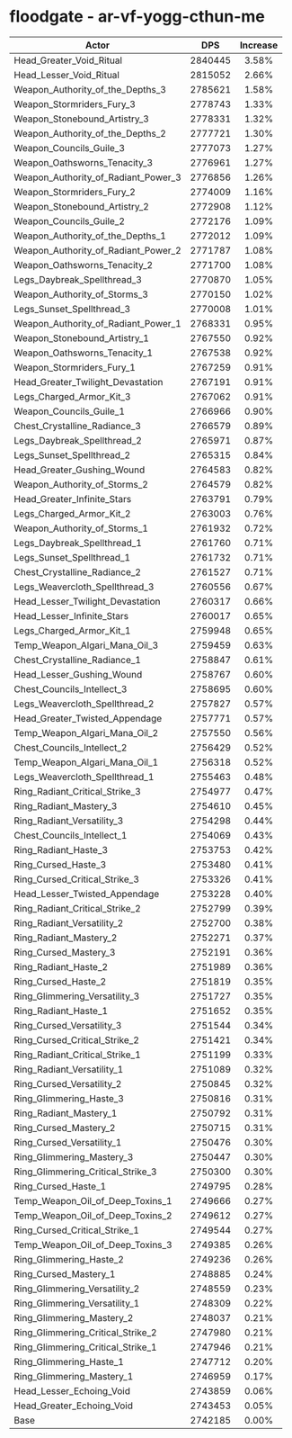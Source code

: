 # floodgate - ar-vf-yogg-cthun-me
| Actor | DPS | Increase |
|---|:---:|:---:|
|Head_Greater_Void_Ritual|2840445|3.58%|
|Head_Lesser_Void_Ritual|2815052|2.66%|
|Weapon_Authority_of_the_Depths_3|2785621|1.58%|
|Weapon_Stormriders_Fury_3|2778743|1.33%|
|Weapon_Stonebound_Artistry_3|2778331|1.32%|
|Weapon_Authority_of_the_Depths_2|2777721|1.30%|
|Weapon_Councils_Guile_3|2777073|1.27%|
|Weapon_Oathsworns_Tenacity_3|2776961|1.27%|
|Weapon_Authority_of_Radiant_Power_3|2776856|1.26%|
|Weapon_Stormriders_Fury_2|2774009|1.16%|
|Weapon_Stonebound_Artistry_2|2772908|1.12%|
|Weapon_Councils_Guile_2|2772176|1.09%|
|Weapon_Authority_of_the_Depths_1|2772012|1.09%|
|Weapon_Authority_of_Radiant_Power_2|2771787|1.08%|
|Weapon_Oathsworns_Tenacity_2|2771700|1.08%|
|Legs_Daybreak_Spellthread_3|2770870|1.05%|
|Weapon_Authority_of_Storms_3|2770150|1.02%|
|Legs_Sunset_Spellthread_3|2770008|1.01%|
|Weapon_Authority_of_Radiant_Power_1|2768331|0.95%|
|Weapon_Stonebound_Artistry_1|2767550|0.92%|
|Weapon_Oathsworns_Tenacity_1|2767538|0.92%|
|Weapon_Stormriders_Fury_1|2767259|0.91%|
|Head_Greater_Twilight_Devastation|2767191|0.91%|
|Legs_Charged_Armor_Kit_3|2767062|0.91%|
|Weapon_Councils_Guile_1|2766966|0.90%|
|Chest_Crystalline_Radiance_3|2766579|0.89%|
|Legs_Daybreak_Spellthread_2|2765971|0.87%|
|Legs_Sunset_Spellthread_2|2765315|0.84%|
|Head_Greater_Gushing_Wound|2764583|0.82%|
|Weapon_Authority_of_Storms_2|2764579|0.82%|
|Head_Greater_Infinite_Stars|2763791|0.79%|
|Legs_Charged_Armor_Kit_2|2763003|0.76%|
|Weapon_Authority_of_Storms_1|2761932|0.72%|
|Legs_Daybreak_Spellthread_1|2761760|0.71%|
|Legs_Sunset_Spellthread_1|2761732|0.71%|
|Chest_Crystalline_Radiance_2|2761527|0.71%|
|Legs_Weavercloth_Spellthread_3|2760556|0.67%|
|Head_Lesser_Twilight_Devastation|2760317|0.66%|
|Head_Lesser_Infinite_Stars|2760017|0.65%|
|Legs_Charged_Armor_Kit_1|2759948|0.65%|
|Temp_Weapon_Algari_Mana_Oil_3|2759459|0.63%|
|Chest_Crystalline_Radiance_1|2758847|0.61%|
|Head_Lesser_Gushing_Wound|2758767|0.60%|
|Chest_Councils_Intellect_3|2758695|0.60%|
|Legs_Weavercloth_Spellthread_2|2757827|0.57%|
|Head_Greater_Twisted_Appendage|2757771|0.57%|
|Temp_Weapon_Algari_Mana_Oil_2|2757550|0.56%|
|Chest_Councils_Intellect_2|2756429|0.52%|
|Temp_Weapon_Algari_Mana_Oil_1|2756318|0.52%|
|Legs_Weavercloth_Spellthread_1|2755463|0.48%|
|Ring_Radiant_Critical_Strike_3|2754977|0.47%|
|Ring_Radiant_Mastery_3|2754610|0.45%|
|Ring_Radiant_Versatility_3|2754298|0.44%|
|Chest_Councils_Intellect_1|2754069|0.43%|
|Ring_Radiant_Haste_3|2753753|0.42%|
|Ring_Cursed_Haste_3|2753480|0.41%|
|Ring_Cursed_Critical_Strike_3|2753326|0.41%|
|Head_Lesser_Twisted_Appendage|2753228|0.40%|
|Ring_Radiant_Critical_Strike_2|2752799|0.39%|
|Ring_Radiant_Versatility_2|2752700|0.38%|
|Ring_Radiant_Mastery_2|2752271|0.37%|
|Ring_Cursed_Mastery_3|2752191|0.36%|
|Ring_Radiant_Haste_2|2751989|0.36%|
|Ring_Cursed_Haste_2|2751819|0.35%|
|Ring_Glimmering_Versatility_3|2751727|0.35%|
|Ring_Radiant_Haste_1|2751652|0.35%|
|Ring_Cursed_Versatility_3|2751544|0.34%|
|Ring_Cursed_Critical_Strike_2|2751421|0.34%|
|Ring_Radiant_Critical_Strike_1|2751199|0.33%|
|Ring_Radiant_Versatility_1|2751089|0.32%|
|Ring_Cursed_Versatility_2|2750845|0.32%|
|Ring_Glimmering_Haste_3|2750816|0.31%|
|Ring_Radiant_Mastery_1|2750792|0.31%|
|Ring_Cursed_Mastery_2|2750715|0.31%|
|Ring_Cursed_Versatility_1|2750476|0.30%|
|Ring_Glimmering_Mastery_3|2750447|0.30%|
|Ring_Glimmering_Critical_Strike_3|2750300|0.30%|
|Ring_Cursed_Haste_1|2749795|0.28%|
|Temp_Weapon_Oil_of_Deep_Toxins_1|2749666|0.27%|
|Temp_Weapon_Oil_of_Deep_Toxins_2|2749612|0.27%|
|Ring_Cursed_Critical_Strike_1|2749544|0.27%|
|Temp_Weapon_Oil_of_Deep_Toxins_3|2749385|0.26%|
|Ring_Glimmering_Haste_2|2749236|0.26%|
|Ring_Cursed_Mastery_1|2748885|0.24%|
|Ring_Glimmering_Versatility_2|2748559|0.23%|
|Ring_Glimmering_Versatility_1|2748309|0.22%|
|Ring_Glimmering_Mastery_2|2748037|0.21%|
|Ring_Glimmering_Critical_Strike_2|2747980|0.21%|
|Ring_Glimmering_Critical_Strike_1|2747946|0.21%|
|Ring_Glimmering_Haste_1|2747712|0.20%|
|Ring_Glimmering_Mastery_1|2746959|0.17%|
|Head_Lesser_Echoing_Void|2743859|0.06%|
|Head_Greater_Echoing_Void|2743453|0.05%|
|Base|2742185|0.00%|
